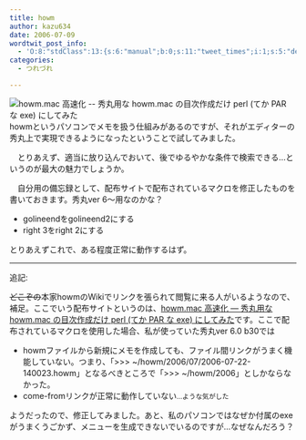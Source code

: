 ```yaml
---
title: howm
author: kazu634
date: 2006-07-09
wordtwit_post_info:
  - 'O:8:"stdClass":13:{s:6:"manual";b:0;s:11:"tweet_times";i:1;s:5:"delay";i:0;s:7:"enabled";i:1;s:10:"separation";s:2:"60";s:7:"version";s:3:"3.7";s:14:"tweet_template";b:0;s:6:"status";i:2;s:6:"result";a:0:{}s:13:"tweet_counter";i:2;s:13:"tweet_log_ids";a:1:{i:0;i:2435;}s:9:"hash_tags";a:0:{}s:8:"accounts";a:1:{i:0;s:7:"kazu634";}}'
categories:
  - つれづれ

---
```

<div class="section">
<p>
<a href="http://i16.jp/soft/howm.mac.htm" onclick="__gaTracker('send', 'event', 'outbound-article', 'http://i16.jp/soft/howm.mac.htm', '');" target="_blank"><img alt="howm.mac 高速化 -- 秀丸用な howm.mac の目次作成だけ perl (てか PAR な exe) にしてみた" align="left" src="http://img.simpleapi.net/small/http://i16.jp/soft/howm.mac.htm" border="0" /></a>
</p></p> 
  
<p>
    　howmというパソコンでメモを扱う仕組みがあるのですが、それがエディターの秀丸上で実現できるようになったということで試してみました。
</p></p> 
  
<p>
    　とりあえず、適当に放り込んでおいて、後でゆるやかな条件で検索できる…というのが最大の魅力でしょうか。
</p></p> 
  
<p>
    　自分用の備忘録として、配布サイトで配布されているマクロを修正したものを書いておきます。秀丸ver 6～用なのかな？
</p>
  
<p>
<blockquote>
</blockquote>
    
<ul>
<li>
        golineendをgolineend2にする
</li>
<li>
        right 3をright 2にする
</li>
</ul>
</p>
  
<p>
    とりあえずこれで、ある程度正常に動作するはず。
</p>
  
<hr />
  
<p>
    追記:
</p></p> 
  
<p>
<strike>どこぞの</strike>本家howmのWikiでリンクを張られて閲覧に来る人がいるようなので、補足。ここでいう配布サイトというのは、<a href="http://i16.jp/soft/howm.mac.htm" onclick="__gaTracker('send', 'event', 'outbound-article', 'http://i16.jp/soft/howm.mac.htm', 'howm.mac 高速化 &#8212; 秀丸用な howm.mac の目次作成だけ perl (てか PAR な exe) にしてみた');" target="_blank">howm.mac 高速化 &#8212; 秀丸用な howm.mac の目次作成だけ perl (てか PAR な exe) にしてみた</a>です。ここで配布されているマクロを使用した場合、私が使っていた秀丸ver 6.0 b30では
</p>
  
<ul>
<li>
      howmファイルから新規にメモを作成しても、ファイル間リンクがうまく機能していない。つまり、「>>> ~/howm/2006/07/2006-07-22-140023.howm」となるべきところで「>>> ~/howm/2006」としかならなかった。
</li>
<li>
      come-fromリンクが正常に動作していない<small>…ような気がした</small>
</li>
</ul>
  
<p>
    ようだったので、修正してみました。あと、私のパソコンではなぜか付属のexeがうまくうごかず、メニューを生成できないでいるのですが…なぜなんだろう？
</p>
</div>
